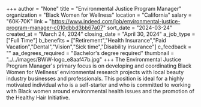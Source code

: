 +++
author = "None"
title = "Environmental Justice Program Manager"
organization = "Black Women for Wellness"
location = "California"
salary = "60K-70K"
link = "https://www.indeed.com/job/environmental-justice-program-manager-c010dbbd3bb67a07"
sort_date = "2024-03-24"
created_at = "March 24, 2024"
closing_date = "April 30, 2024"
a_job_type = ["Full Time"]
b_benefits = ["Retirement","Health Insurance","Paid Vacation","Dental","Vision","Sick time","Disability insurance"]
c_feedback = ""
aa_degrees_required = "Bachelor's degree required"
thumbnail = "../../images/BWW-logo_e8aaf47b.jpg"
+++
The Environmental Justice Program Manager's primary focus is on developing and coordinating Black Women for Wellness’ environmental research projects with local beauty industry businesses and professionals. This position is ideal for a highly motivated individual who is a self-starter and who is committed to working with Black women around environmental health issues and the promotion of the Healthy Hair Initiative.